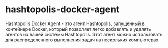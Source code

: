 # hashtopolis-docker-agent
Hashtopolis Docker Agent - это агент Hashtopolis, запущенный в контейнере Docker, который позволяет легко добавлять и удалять агентов из вашей системы Hashtopolis. Этот агент можно использовать для распределенного выполнения задач на нескольких компьютерах.
```bash

```
